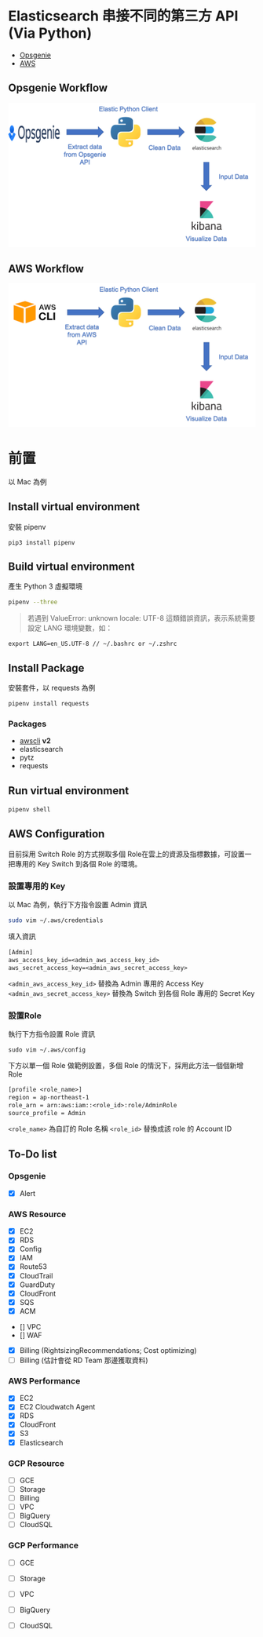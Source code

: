 # Elasticsearch 串接不同的第三方 API (Via Python)
- [Opsgenie](./Opsgenie/README.md)
- [AWS](./AWS/README.md)
## Opsgenie Workflow
![](./images/Opsgenie_Flow.png)
## AWS Workflow
![](./images/AWS_Flow.png)
# 前置
以 Mac 為例
## Install virtual environment
安裝 pipenv
```
pip3 install pipenv
```
## Build virtual environment
產生 Python 3 虛擬環境
```bash
pipenv --three  
```
> 若遇到 ValueError: unknown locale: UTF-8 這類錯誤資訊，表示系統需要設定 LANG 環境變數，如：

```
export LANG=en_US.UTF-8 // ~/.bashrc or ~/.zshrc
```
## Install Package
安裝套件，以 requests 為例
```bash
pipenv install requests
```
### Packages
- [awscli](https://docs.aws.amazon.com/cli/latest/userguide/install-cliv2-mac.html) **v2**
- elasticsearch
- pytz
- requests
## Run virtual environment
```bash
pipenv shell
```
## AWS Configuration
目前採用 Switch Role 的方式撈取多個 Role在雲上的資源及指標數據，可設置一把專用的 Key Switch 到各個 Role 的環境。
### 設置專用的 Key 
以 Mac 為例，執行下方指令設置 Admin 資訊
```bash
sudo vim ~/.aws/credentials
```
填入資訊
```
[Admin]
aws_access_key_id=<admin_aws_access_key_id>
aws_secret_access_key=<admin_aws_secret_access_key>
```
`<admin_aws_access_key_id>` 替換為 Admin 專用的 Access Key
`<admin_aws_secret_access_key>` 替換為  Switch 到各個 Role 專用的 Secret Key
### 設置Role
執行下方指令設置 Role 資訊
```
sudo vim ~/.aws/config
```
下方以單一個 Role 做範例設置，多個 Role 的情況下，採用此方法一個個新增 Role
```
[profile <role_name>]
region = ap-northeast-1
role_arn = arn:aws:iam::<role_id>:role/AdminRole
source_profile = Admin
```
`<role_name>` 為自訂的 Role 名稱
`<role_id>` 替換成該 role 的 Account ID
## To-Do list
### Opsgenie
- [x] Alert

### AWS Resource
- [x] EC2
- [x] RDS
- [x] Config
- [x] IAM
- [x] Route53
- [x] CloudTrail
- [x] GuardDuty
- [x] CloudFront
- [x] SQS
- [x] ACM
- [] VPC
- [] WAF
- [x] Billing (RightsizingRecommendations; Cost optimizing)
- [ ] Billing (估計會從 RD Team 那邊獲取資料)

### AWS Performance
- [x] EC2
- [x] EC2 Cloudwatch Agent
- [x] RDS
- [x] CloudFront
- [x] S3
- [x] Elasticsearch

### GCP Resource
- [ ] GCE
- [ ] Storage
- [ ] Billing
- [ ] VPC
- [ ] BigQuery
- [ ] CloudSQL

### GCP Performance
- [ ] GCE
- [ ] Storage
- [ ] VPC
- [ ] BigQuery
- [ ] CloudSQL



